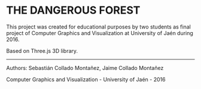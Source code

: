 
# THE DANGEROUS FOREST

This project was created for educational purposes by two students  as final project of Computer Graphics and Visualization at University of Jaén during 2016.

Based on Three.js 3D library.

- - -

Authors: Sebastián Collado Montañez, Jaime Collado Montañez

Computer Graphics and Visualization - University of Jaén - 2016
